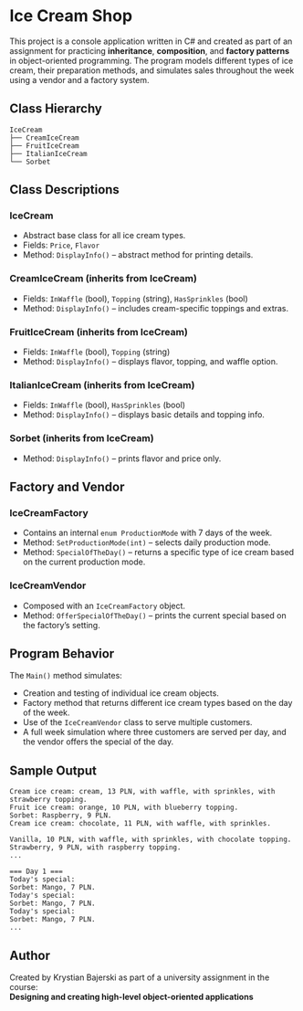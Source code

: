 # Ice Cream Shop 

This project is a console application written in C# and created as part of an assignment for practicing **inheritance**, **composition**, and **factory patterns** in object-oriented programming. The program models different types of ice cream, their preparation methods, and simulates sales throughout the week using a vendor and a factory system.

## Class Hierarchy

```
IceCream
├── CreamIceCream
├── FruitIceCream
├── ItalianIceCream
└── Sorbet
```

## Class Descriptions

### IceCream
- Abstract base class for all ice cream types.
- Fields: `Price`, `Flavor`
- Method: `DisplayInfo()` – abstract method for printing details.

### CreamIceCream (inherits from IceCream)
- Fields: `InWaffle` (bool), `Topping` (string), `HasSprinkles` (bool)
- Method: `DisplayInfo()` – includes cream-specific toppings and extras.

### FruitIceCream (inherits from IceCream)
- Fields: `InWaffle` (bool), `Topping` (string)
- Method: `DisplayInfo()` – displays flavor, topping, and waffle option.

### ItalianIceCream (inherits from IceCream)
- Fields: `InWaffle` (bool), `HasSprinkles` (bool)
- Method: `DisplayInfo()` – displays basic details and topping info.

### Sorbet (inherits from IceCream)
- Method: `DisplayInfo()` – prints flavor and price only.

## Factory and Vendor

### IceCreamFactory
- Contains an internal `enum ProductionMode` with 7 days of the week.
- Method: `SetProductionMode(int)` – selects daily production mode.
- Method: `SpecialOfTheDay()` – returns a specific type of ice cream based on the current production mode.

### IceCreamVendor
- Composed with an `IceCreamFactory` object.
- Method: `OfferSpecialOfTheDay()` – prints the current special based on the factory’s setting.

## Program Behavior

The `Main()` method simulates:
- Creation and testing of individual ice cream objects.
- Factory method that returns different ice cream types based on the day of the week.
- Use of the `IceCreamVendor` class to serve multiple customers.
- A full week simulation where three customers are served per day, and the vendor offers the special of the day.

## Sample Output

```
Cream ice cream: cream, 13 PLN, with waffle, with sprinkles, with strawberry topping.
Fruit ice cream: orange, 10 PLN, with blueberry topping.
Sorbet: Raspberry, 9 PLN.
Cream ice cream: chocolate, 11 PLN, with waffle, with sprinkles.

Vanilla, 10 PLN, with waffle, with sprinkles, with chocolate topping.
Strawberry, 9 PLN, with raspberry topping.
...

=== Day 1 ===
Today's special:
Sorbet: Mango, 7 PLN.
Today's special:
Sorbet: Mango, 7 PLN.
Today's special:
Sorbet: Mango, 7 PLN.
...
```

## Author

Created by Krystian Bajerski as part of a university assignment in the course:  
**Designing and creating high-level object-oriented applications**
